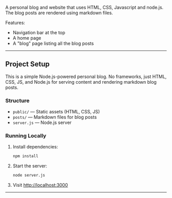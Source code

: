 A personal blog and website that uses HTML, CSS, Javascript and node.js. The blog posts are rendered using markdown files.

Features:
- Navigation bar at the top
- A home page 
- A "blog" page listing all the blog posts 

---

## Project Setup

This is a simple Node.js-powered personal blog. No frameworks, just HTML, CSS, JS, and Node.js for serving content and rendering markdown blog posts.

### Structure

- `public/` — Static assets (HTML, CSS, JS)
- `posts/` — Markdown files for blog posts
- `server.js` — Node.js server

### Running Locally

1. Install dependencies:
   ```bash
   npm install
   ```
2. Start the server:
   ```bash
   node server.js
   ```
3. Visit [http://localhost:3000](http://localhost:3000)

---

